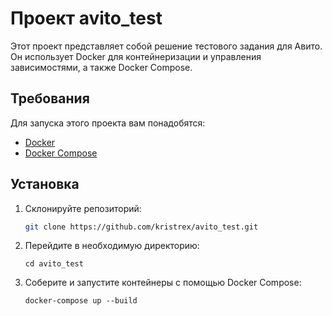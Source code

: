 # Проект avito_test

Этот проект представляет собой решение тестового задания для Авито. Он использует Docker для контейнеризации и управления зависимостями, а также Docker Compose.


## Требования

Для запуска этого проекта вам понадобятся:

- [Docker](https://www.docker.com/get-started)
- [Docker Compose](https://docs.docker.com/compose/install/)

## Установка

1. Склонируйте репозиторий:

   ```bash
   git clone https://github.com/kristrex/avito_test.git
   ```
2. Перейдите в необходимую директорию:
   ```
   cd avito_test
   ```
3. Соберите и запустите контейнеры с помощью Docker Compose:
   ```
   docker-compose up --build
   ```
